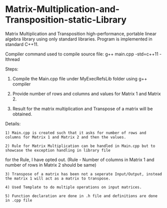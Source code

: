 # Matrix-Multiplication-and-Transposition-static-Library
Matrix Multiplication and Transposition high-performance, portable linear algebra library using only standard libraries. Program is implemented in standard C++11. 

Compiler command used to compile source file: g++ main.cpp -std=c++11 -lthread


Steps:

1) Compile the Main.cpp file under MyExecRefsLib folder using g++ compiler

2) Provide number of rows and columns and values for Matrix 1 and Matrix 2.

3) Result for the matrix multiplication and Transpose of a matrix will be obtained.



Details:

	1) Main.cpp is created such that it asks for number of rows and columns for Matrix 1 and Matrix 2 and then the values.

	2) Rule for Matrix Multiplication can be handled in Main.cpp but to showcase the exception handling in library file
for the Rule, I have opted out. (Rule - Number of columns in Matrix 1 and number of rows in Matrix 2 should be same)

	3) Transpose of a matrix has been not a seperate Input/Output, instead the matrix 1 will act as a matrix to transpose.

	4) Used Template to do multiple operations on input matrices.

	5) Function declaration are done in .h file and definitions are done in .cpp file


 

